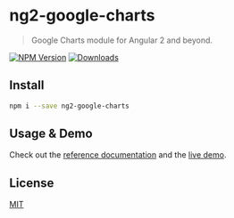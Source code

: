 # ng2-google-charts

> Google Charts module for Angular 2 and beyond.

[![NPM Version][npm-image]][npm-url]
[![Downloads][npm-downloads-image]][npm-downloads-url]

## Install

```bash
npm i --save ng2-google-charts
```

## Usage & Demo
Check out the [reference documentation][reference] and the [live demo][example-page].

## License

[MIT](LICENSE.md)

[npm-image]: https://img.shields.io/npm/v/ng2-google-charts.svg
[npm-url]: https://npmjs.org/package/ng2-google-charts
[npm-downloads-image]: http://img.shields.io/npm/dm/ng2-google-charts.svg
[npm-downloads-url]: https://npmjs.org/package/ng2-google-charts
[reference]: https://www.devrandom.it/software/ng2-google-charts/
[example-page]: https://www.devrandom.it/software/ng2-google-charts/demo
